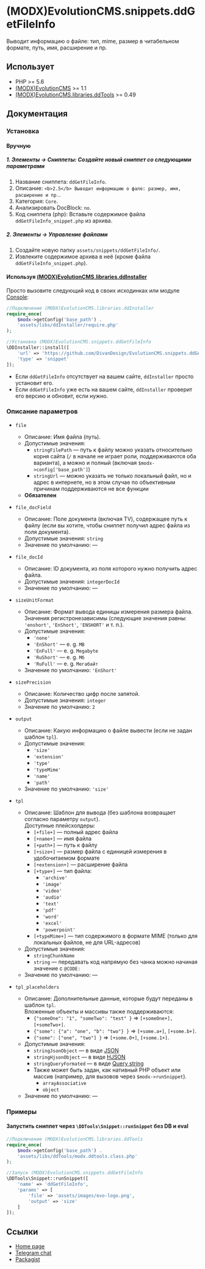 # (MODX)EvolutionCMS.snippets.ddGetFileInfo

Выводит информацию о файле: тип, mime, размер в читабельном формате, путь, имя, расширение и пр.


## Использует
* PHP >= 5.6
* [(MODX)EvolutionCMS](https://github.com/evolution-cms/evolution) >= 1.1
* [(MODX)EvolutionCMS.libraries.ddTools](https://code.divandesign.ru/modx/ddtools) >= 0.49


## Документация


### Установка


#### Вручную


##### 1. Элементы → Сниппеты: Создайте новый сниппет со следующими параметрами

1. Название сниппета: `ddGetFileInfo`.
2. Описание: `<b>2.5</b> Выводит информацию о фале: размер, имя, расширение и пр.`.
3. Категория: `Core`.
4. Анализировать DocBlock: `no`.
5. Код сниппета (php): Вставьте содержимое файла `ddGetFileInfo_snippet.php` из архива.


##### 2. Элементы → Управление файлами

1. Создайте новую папку `assets/snippets/ddGetFileInfo/`.
2. Извлеките содержимое архива в неё (кроме файла `ddGetFileInfo_snippet.php`).


#### Используя [(MODX)EvolutionCMS.libraries.ddInstaller](https://github.com/DivanDesign/EvolutionCMS.libraries.ddInstaller)

Просто вызовите следующий код в своих исходинках или модуле [Console](https://github.com/vanchelo/MODX-Evolution-Ajax-Console):

```php
//Подключение (MODX)EvolutionCMS.libraries.ddInstaller
require_once(
	$modx->getConfig('base_path') .
	'assets/libs/ddInstaller/require.php'
);

//Установка (MODX)EvolutionCMS.snippets.ddGetFileInfo
\DDInstaller::install([
	'url' => 'https://github.com/DivanDesign/EvolutionCMS.snippets.ddGetFileInfo',
	'type' => 'snippet'
]);
```

* Если `ddGetFileInfo` отсутствует на вашем сайте, `ddInstaller` просто установит его.
* Если `ddGetFileInfo` уже есть на вашем сайте, `ddInstaller` проверит его версию и обновит, если нужно. 


### Описание параметров

* `file`
	* Описание: Имя файла (путь).
	* Допустимые значения:
		* `stringFilePath` — путь к файлу можно указать относительно корня сайта (`/` в начале не играет роли, поддерживаются оба варианта), а можно и полный (включая `$modx->config['base_path']`)
		* `stringUrl` — можно указать не только локальный файл, но и адрес в интернете, но в этом случае по объективным причинам поддерживаются не все функции
	* **Обязателен**
	
* `file_docField`
	* Описание: Поле документа (включая TV), содержащее путь к файлу (если вы хотите, чтобы сниппет получил адрес файла из поля документа).
	* Допустимые значения: `string`
	* Значение по умолчанию: —
	
* `file_docId`
	* Описание: ID документа, из поля которого нужно получить адрес файла.
	* Допустимые значения: `integerDocId`
	* Значение по умолчанию: —
	
* `sizeUnitFormat`
	* Описание: Формат вывода единицы измерения размера файла.  
		Значения регистронезависимы (следующие значения равны: `'enshort'`, `'EnShort'`, `'ENSHORT'` и т. п.).
	* Допустимые значения:
		* `'none'`
		* `'EnShort'` — e. g. `MB`
		* `'EnFull'` — e. g. `Megabyte`
		* `'RuShort'` — e. g. `Мб`
		* `'RuFull'` — e. g. `Мегабайт`
	* Значение по умолчанию: `'EnShort'`
	
* `sizePrecision`
	* Описание: Количество цифр после запятой.
	* Допустимые значения: `integer`
	* Значение по умолчанию: `2`
	
* `output`
	* Описание: Какую информацию о файле вывести (если не задан шаблон `tpl`).
	* Допустимые значения:
		* `'size'`
		* `'extension'`
		* `'type'`
		* `'typeMime'`
		* `'name'`
		* `'path'`
	* Значение по умолчанию: `'size'`
	
* `tpl`
	* Описание: Шаблон для вывода (без шаблона возвращает согласно параметру `output`).  
		Доступные плейсхолдеры:
		* `[+file+]` — полный адрес файла
		* `[+name+]` — имя файла
		* `[+path+]` — путь к файлу
		* `[+size+]` — размер файла с единицей измерения в удобочитаемом формате
		* `[+extension+]` — расширение файла
		* `[+type+]` — тип файла:
			* `'archive'`
			* `'image'`
			* `'video'`
			* `'audio'`
			* `'text'`
			* `'pdf'`
			* `'word'`
			* `'excel'`
			* `'powerpoint'`
		* `[+typeMime+]` — тип содержимого в формате MIME (только для локальных файлов, не для URL-адресов)
	* Допустимые значения:
		* `stringChunkName`
		* `string` — передавать код напрямую без чанка можно начиная значение с `@CODE:`
	* Значение по умолчанию: —
	
* `tpl_placeholders`
	* Описание:
		Дополнительные данные, которые будут переданы в шаблон `tpl`.  
		Вложенные объекты и массивы также поддерживаются:
		* `{"someOne": "1", "someTwo": "test" }` => `[+someOne+], [+someTwo+]`.
		* `{"some": {"a": "one", "b": "two"} }` => `[+some.a+]`, `[+some.b+]`.
		* `{"some": ["one", "two"] }` => `[+some.0+]`, `[+some.1+]`.
	* Допустимые значения:
		* `stringJsonObject` — в виде [JSON](https://ru.wikipedia.org/wiki/JSON)
		* `stringHjsonObject` — в виде [HJSON](https://hjson.github.io/)
		* `stringQueryFormated` — в виде [Query string](https://en.wikipedia.org/wiki/Query_string)
		* Также может быть задан, как нативный PHP объект или массив (например, для вызовов через `$modx->runSnippet`).
			* `arrayAssociative`
			* `object`
	* Значение по умолчанию: —


### Примеры


#### Запустить сниппет через `\DDTools\Snippet::runSnippet` без DB и eval

```php
//Подключение (MODX)EvolutionCMS.libraries.ddTools
require_once(
	$modx->getConfig('base_path') .
	'assets/libs/ddTools/modx.ddtools.class.php'
);

//Запуск (MODX)EvolutionCMS.snippets.ddGetFileInfo
\DDTools\Snippet::runSnippet([
	'name' => 'ddGetFileInfo',
	'params' => [
		'file' => 'assets/images/evo-logo.png',
		'output' => 'size'
	]
]);
```


## Ссылки

* [Home page](https://code.divandesign.ru/modx/ddgetfileinfo)
* [Telegram chat](https://t.me/dd_code)
* [Packagist](https://packagist.org/packages/dd/evolutioncms-snippets-ddgetfileinfo)


<link rel="stylesheet" type="text/css" href="https://DivanDesign.ru/assets/files/ddMarkdown.css" />